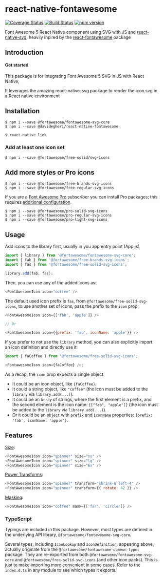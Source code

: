 # react-native-fontawesome

[![Coverage Status](https://coveralls.io/repos/github/Davide-Gheri/react-native-fontawesome/badge.svg?branch=develop)](https://coveralls.io/github/Davide-Gheri/react-native-fontawesome?branch=develop)
[![Build Status](https://travis-ci.com/Davide-Gheri/react-native-fontawesome.svg?branch=master)](https://travis-ci.com/Davide-Gheri/react-native-fontawesome)
[![npm version](https://badge.fury.io/js/%40davidegheri%2Freact-native-fontawesome.svg)](https://badge.fury.io/js/%40davidegheri%2Freact-native-fontawesome)

Font Awesome 5 React Native component using SVG with JS and [react-native-svg](https://github.com/react-native-community/react-native-svg), heavily inpired by the [react-fontawesome](https://github.com/FortAwesome/react-fontawesome) package

## Introduction

#### Get started

This package is for integrating Font Awesome 5 SVG in JS with React Native,

It leverages the amazing react-native-svg package to render the icon svg in a React native environment

## Installation

```
$ npm i --save @fortawesome/fontawesome-svg-core
$ npm i --save @davidegheri/react-native-fontawesome

$ react-native link
```

### Add at least one icon set
```
$ npm i --save @fortawesome/free-solid/svg-icons
```

## Add more styles or Pro icons

```
$ npm i --save @fortawesome/free-brands-svg-icons
$ npm i --save @fortawesome/free-regular-svg-icons
```

If you are a [Font Awesome Pro](https://fontawesome.com/pro) subscriber you can install Pro packages; this requires [additional configuration](https://fontawesome.com/how-to-use/on-the-web/setup/using-package-managers).

```
$ npm i --save @fortawesome/pro-solid-svg-icons
$ npm i --save @fortawesome/pro-regular-svg-icons
$ npm i --save @fortawesome/pro-light-svg-icons
```

## Usage

Add icons to the library first, usually in you app entry point (App.js)

```javascript
import { library } from '@fortawesome/fontawesome-svg-core';
import { fab } from '@fortawesome/free-brands-svg-icons';
import { fas } from '@fortawesome/free-solid-svg-icons';

library.add(fab, fas);
```

Then, you can use any of the added icons as:

```javascript
<FontAwesomeIcon icon="coffee" />
```

The default used icon prefix is `fas`, from `@fortawesome/free-solid-svg-icons`, to use another set of icons, pass the prefix to the `icon` prop:

```javascript
<FontAwesomeIcon icon={['fab', 'apple']} />

// Or

<FontAwesomeIcon icon={{prefix: 'fab', iconName: 'apple'}} />
```

If you prefer to not use the `library` method, you can also explicitly import an icon definition and directly use it

```javascript
import { faCoffee } from '@fortawesome/free-solid-svg-icons';

<FontawesomeIcon icon={faCoffee} />;
```

As a recap, the `icon` prop expects a single object:

- It could be an icon object, like `{faCoffee}`.
- It could a string object, like `"coffee"` (the icon must be added to the `library` via `library.add(...)`).
- It could be an `Array` of strings, where the first element is a prefix,
  and the second element is the icon name: `{["fab", "apple"]}` (the icon must be added to the `library` via `library.add(...)`).
- Or it could be an `Object` with `prefix` and `iconName` properties: `{prefix: 'fab', iconName: 'apple'}`.

## Features

[Size](https://fontawesome.com/how-to-use/on-the-web/styling/sizing-icons):

```javascript
<FontAwesomeIcon icon="spinner" size="xs" />
<FontAwesomeIcon icon="spinner" size="lg" />
<FontAwesomeIcon icon="spinner" size="6x" />
```

[Power Transforms](https://fontawesome.com/how-to-use/on-the-web/styling/power-transforms):

```javascript
<FontAwesomeIcon icon="spinner" transform="shrink-6 left-4" />
<FontAwesomeIcon icon="spinner" transform={{ rotate: 42 }} />
```

[Masking](https://fontawesome.com/how-to-use/on-the-web/styling/masking):

```javascript
<FontAwesomeIcon icon="coffee" mask={['far', 'circle']} />
```

### TypeScript

Typings are included in this package. However, most types are defined in the
underlying API library, `@fortawesome/fontawesome-svg-core`.

Several types, including `IconLookup` and `IconDefinition`, appearing above,
actually originate from the `@fortawesome/fontawesome-common-types` package.
They are re-exported from both `@fortawesome/fontawesome-svg-core` and
`@fortawesome/free-solid-svg-icons` (and other icon packs). This is just to
make importing more convenient in some cases. Refer to the `index.d.ts` in any
module to see which types it exports.
